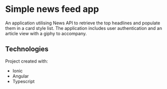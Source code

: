 # Simple news feed app

An application utilising News API to retrieve the top headlines and populate them in a card style list. The application includes user authentication and an article view with a giphy to accompany.

## Technologies

Project created with:

* Ionic
* Angular
* Typescript